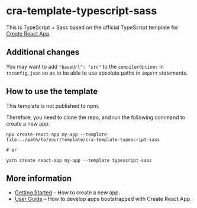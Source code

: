 # cra-template-typescript-sass

This is TypeScript + Sass based on the official TypeScript template for [Create React App](https://github.com/facebook/create-react-app).

## Additional changes

You may want to add `"baseUrl": "src"` to the `compilerOptions` in `tsconfig.json`
so as to be able to use absolute paths in `import` statements.

## How to use the template

This template is not published to npm.

Therefore, you need to clone the repo, and run the following command to create a new app.

```
npx create-react-app my-app --template file:../path/to/your/template/cra-template-typescript-sass

# or

yarn create react-app my-app --template typescript-sass
```

## More information

- [Getting Started](https://create-react-app.dev/docs/getting-started) – How to create a new app.
- [User Guide](https://create-react-app.dev) – How to develop apps bootstrapped with Create React App.
